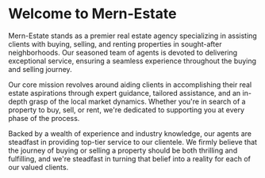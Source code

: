 <h1>Welcome to Mern-Estate</h1>
<p>Mern-Estate stands as a premier real estate agency specializing in assisting clients with buying, selling, and renting properties in sought-after neighborhoods. Our seasoned team of agents is devoted to delivering exceptional service, ensuring a seamless experience throughout the buying and selling journey.</p>
<p>Our core mission revolves around aiding clients in accomplishing their real estate aspirations through expert guidance, tailored assistance, and an in-depth grasp of the local market dynamics. Whether you're in search of a property to buy, sell, or rent, we're dedicated to supporting you at every phase of the process.</p>
<p>Backed by a wealth of experience and industry knowledge, our agents are steadfast in providing top-tier service to our clientele. We firmly believe that the journey of buying or selling a property should be both thrilling and fulfilling, and we're steadfast in turning that belief into a reality for each of our valued clients.</p>
